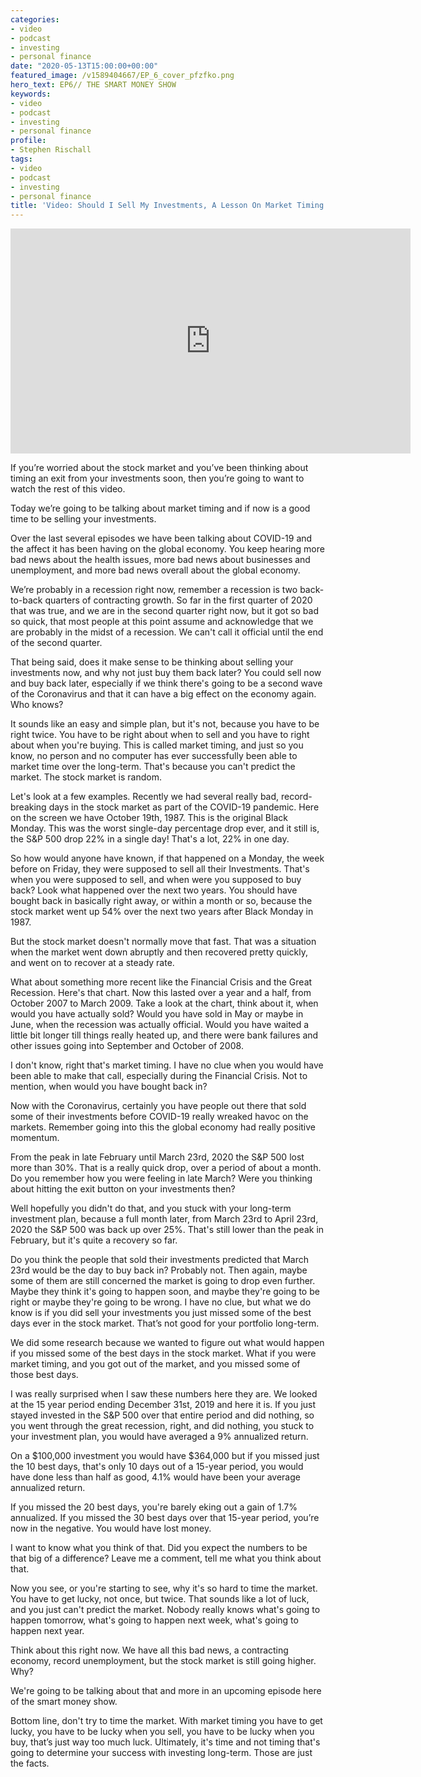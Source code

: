 ```yaml
---
categories:
- video
- podcast
- investing
- personal finance
date: "2020-05-13T15:00:00+00:00"
featured_image: /v1589404667/EP_6_cover_pfzfko.png
hero_text: EP6// THE SMART MONEY SHOW
keywords:
- video
- podcast
- investing
- personal finance
profile:
- Stephen Rischall
tags:
- video
- podcast
- investing
- personal finance
title: 'Video: Should I Sell My Investments, A Lesson On Market Timing'
---
```

<iframe src="https://player.vimeo.com/video/417089751" width="640" height="360" frameborder="0" allow="autoplay; fullscreen" allowfullscreen></iframe>

If you’re worried about the stock market and you’ve been thinking about timing an exit from your investments soon, then you’re going to want to watch the rest of this video.

Today we’re going to be talking about market timing and if now is a good time to be selling your investments.

Over the last several episodes we have been talking about COVID-19 and the affect it has been having on the global economy. You keep hearing more bad news about the health issues, more bad news about businesses and unemployment, and more bad news overall about the global economy.

We’re probably in a recession right now, remember a recession is two back-to-back quarters of contracting growth. So far in the first quarter of 2020 that was true, and we are in the second quarter right now, but it got so bad so quick, that most people at this point assume and acknowledge that we are probably in the midst of a recession. We can't call it official until the end of the second quarter.

That being said, does it make sense to be thinking about selling your investments now, and why not just buy them back later? You could sell now and buy back later, especially if we think there's going to be a second wave of the Coronavirus and that it can have a big effect on the economy again. Who knows?

It sounds like an easy and simple plan, but it's not, because you have to be right twice. You have to be right about when to sell and you have to right about when you're buying. This is called market timing, and just so you know, no person and no computer has ever successfully been able to market time over the long-term. That's because you can't predict the market. The stock market is random.

Let's look at a few examples. Recently we had several really bad, record-breaking days in the stock market as part of the COVID-19 pandemic. Here on the screen we have October 19th, 1987. This is the original Black Monday. This was the worst single-day percentage drop ever, and it still is, the S&P 500 drop 22% in a single day! That's a lot, 22% in one day.

So how would anyone have known, if that happened on a Monday, the week before on Friday, they were supposed to sell all their Investments. That's when you were supposed to sell, and when were you supposed to buy back? Look what happened over the next two years. You should have bought back in basically right away, or within a month or so, because the stock market went up 54% over the next two years after Black Monday in 1987.

But the stock market doesn't normally move that fast. That was a situation when the market went down abruptly and then recovered pretty quickly, and went on to recover at a steady rate.

What about something more recent like the Financial Crisis and the Great Recession. Here's that chart. Now this lasted over a year and a half, from October 2007 to March 2009. Take a look at the chart, think about it, when would you have actually sold? Would you have sold in May or maybe in June, when the recession was actually official. Would you have waited a little bit longer till things really heated up, and there were bank failures and other issues going into September and October of 2008.

I don't know, right that's market timing. I have no clue when you would have been able to make that call, especially during the Financial Crisis. Not to mention, when would you have bought back in?

Now with the Coronavirus, certainly you have people out there that sold some of their investments before COVID-19 really wreaked havoc on the markets. Remember going into this the global economy had really positive momentum.

From the peak in late February until March 23rd, 2020 the S&P 500 lost more than 30%. That is a really quick drop, over a period of about a month. Do you remember how you were feeling in late March? Were you thinking about hitting the exit button on your investments then?

Well hopefully you didn't do that, and you stuck with your long-term investment plan, because a full month later, from March 23rd to April 23rd, 2020 the S&P 500 was back up over 25%. That's still lower than the peak in February, but it's quite a recovery so far.

Do you think the people that sold their investments predicted that March 23rd would be the day to buy back in? Probably not. Then again, maybe some of them are still concerned the market is going to drop even further. Maybe they think it's going to happen soon, and maybe they're going to be right or maybe they're going to be wrong. I have no clue, but what we do know is if you did sell your investments you just missed some of the best days ever in the stock market. That’s not good for your portfolio long-term.

We did some research because we wanted to figure out what would happen if you missed some of the best days in the stock market. What if you were market timing, and you got out of the market, and you missed some of those best days.

I was really surprised when I saw these numbers here they are. We looked at the 15 year period ending December 31st, 2019 and here it is. If you just stayed invested in the S&P 500 over that entire period and did nothing, so you went through the great recession, right, and did nothing, you stuck to your investment plan, you would have averaged a 9% annualized return.

On a $100,000 investment you would have $364,000 but if you missed just the 10 best days, that's only 10 days out of a 15-year period, you would have done less than half as good, 4.1% would have been your average annualized return.

If you missed the 20 best days, you're barely eking out a gain of 1.7% annualized. If you missed the 30 best days over that 15-year period, you’re now in the negative. You would have lost money.

I want to know what you think of that. Did you expect the numbers to be that big of a difference? Leave me a comment, tell me what you think about that.

Now you see, or you're starting to see, why it's so hard to time the market. You have to get lucky, not once, but twice. That sounds like a lot of luck, and you just can't predict the market. Nobody really knows what's going to happen tomorrow, what's going to happen next week, what's going to happen next year.

Think about this right now. We have all this bad news, a contracting economy, record unemployment, but the stock market is still going higher. Why?

We're going to be talking about that and more in an upcoming episode here of the smart money show.

Bottom line, don't try to time the market. With market timing you have to get lucky, you have to be lucky when you sell, you have to be lucky when you buy, that’s just way too much luck. Ultimately, it's time and not timing that's going to determine your success with investing long-term. Those are just the facts.